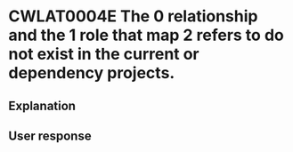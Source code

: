 # CWLAT0004E The 0 relationship and the 1 role that map 2 refers to do not exist in the current or dependency projects.

## Explanation

## User response